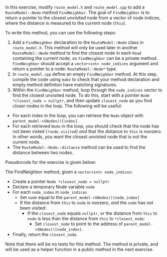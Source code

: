 In this exercise, modify `route_model.h` and `route_model.cpp` to add a `RouteModel::Node` method `FindNeighbor`. The goal of `FindNeighbor` is to return a pointer to the closest unvisited node from a vector of node indices, where the distance is measured to the current node (`this`).


To write this method, you can use the following steps:
1. Add a `FindNeighbor` declaration to the `RouteModel::Node` class in `route_model.h`. This method will only be used later in another `RouteModel::Node` method to find the closest node in each `Road` containing the current node, so `FindNeighbor` can be a private method. `FindNeighbor` should accept a `vector<int> node_indices` argument and return a pointer to a node: `RouteModel::Node*` type.
2. In `route_model.cpp` define an empty `FindNeighbor` method. At this step, compile the code using `make` to check that your method declaration and empty method definiton have matching signatures.
3. Within the `FindNeighbor` method, loop through the `node_indices` vector to find the closest unvisited node. To do this, start with a pointer `Node *closest_node = nullptr`, and then update `closest_node` as you find closer nodes in the loop. The following will be useful:
  - For each index in the loop, you can retrieve the `Node` object with `parent_model->SNodes()[index]`.
  - For each retrieved `Node` in the loop, you should check that the node has not been visted (`!node.visited`) _and_ that the distance to `this` is nonzero. In other words, you want the closest unvisted node that is not the current node.
  - The `RouteModel::Node::distance` method can be used to find the distance between two nodes.

Pseudocode for the exercise is given below:

The FindNeighbor method, given a `vector<int> node_indices`:

- Create a pointer `Node *closest_node = nullptr`
- Declare a temporary Node variable `node`
- For each `node_index` in `node_indices`
  - Set `node` equal to the `parent_model->SNodes()[node_index]`
  - If the distance from `this` to `node` is nonzero, _and_ the `node` has not been visited:
    - If the `closest_node` equals `nullptr`, _or_ the distance from `this` to `node` is less than the distance from `this` to `*closest_node`:
      - Set `closest_node` to point to the address of `parent_model->SNodes()[node_index]`.
- Finally, return the `closest_node`.


Note that there will be no tests for this method. The method is private, and will be used as a helper function in a public method in the next exercise.
